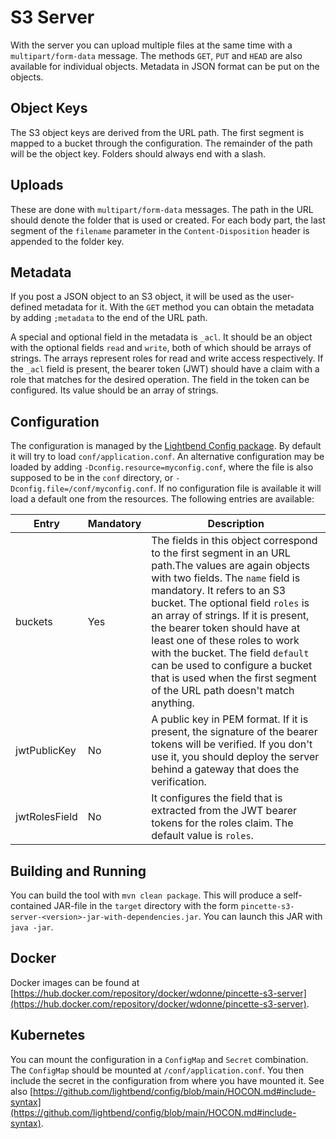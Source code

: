 # S3 Server

With the server you can upload multiple files at the same time with a `multipart/form-data` message. The methods `GET`, `PUT` and `HEAD` are also available for individual objects. Metadata in JSON format can be put on the objects.

## Object Keys

The S3 object keys are derived from the URL path. The first segment is mapped to a bucket through the configuration. The remainder of the path will be the object key. Folders should always end with a slash.

## Uploads

These are done with `multipart/form-data` messages. The path in the URL should denote the folder that is used or created. For each body part, the last segment of the `filename` parameter in the `Content-Disposition` header is appended to the folder key.

## Metadata

If you post a JSON object to an S3 object, it will be used as the user-defined metadata for it. With the `GET` method you can obtain the metadata by adding `;metadata` to the end of the URL path.

A special and optional field in the metadata is `_acl`. It should be an object with the optional fields `read` and `write`, both of which should be arrays of strings. The arrays represent roles for read and write access respectively. If the `_acl` field is present, the bearer token (JWT) should have a claim with a role that matches for the desired operation. The field in the token can be configured. Its value should be an array of strings.

## Configuration

The configuration is managed by the [Lightbend Config package](https://github.com/lightbend/config). By default it will try to load `conf/application.conf`. An alternative configuration may be loaded by adding `-Dconfig.resource=myconfig.conf`, where the file is also supposed to be in the `conf` directory, or `-Dconfig.file=/conf/myconfig.conf`. If no configuration file is available it will load a default one from the resources. The following entries are available:

|Entry|Mandatory|Description|
|---|---|---|
|buckets|Yes|The fields in this object correspond to the first segment in an URL path.The values are again objects with two fields. The `name` field is mandatory. It refers to an S3 bucket. The optional field `roles` is an array of strings. If it is present, the bearer token should have at least one of these roles to work with the bucket. The field `default` can be used to configure a bucket that is used when the first segment of the URL path doesn't match anything.|
|jwtPublicKey|No|A public key in PEM format. If it is present, the signature of the bearer tokens will be verified. If you don't use it, you should deploy the server behind a gateway that does the verification.|
|jwtRolesField|No|It configures the field that is extracted from the JWT bearer tokens for the roles claim. The default value is `roles`.|

## Building and Running

You can build the tool with `mvn clean package`. This will produce a self-contained JAR-file in the `target` directory with the form `pincette-s3-server-<version>-jar-with-dependencies.jar`. You can launch this JAR with `java -jar`.

## Docker

Docker images can be found at [https://hub.docker.com/repository/docker/wdonne/pincette-s3-server](https://hub.docker.com/repository/docker/wdonne/pincette-s3-server).

## Kubernetes

You can mount the configuration in a `ConfigMap` and `Secret` combination. The `ConfigMap` should be mounted at `/conf/application.conf`. You then include the secret in the configuration from where you have mounted it. See also [https://github.com/lightbend/config/blob/main/HOCON.md#include-syntax](https://github.com/lightbend/config/blob/main/HOCON.md#include-syntax).